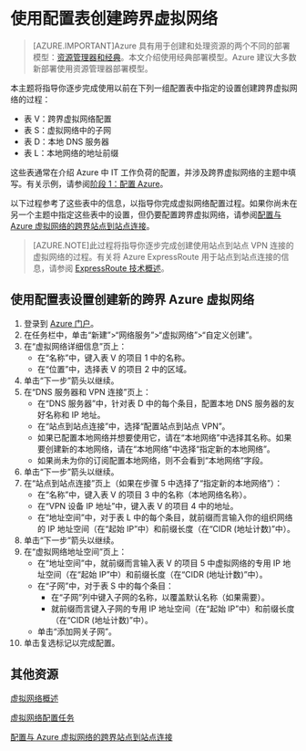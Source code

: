 <properties
	pageTitle="使用配置表的虚拟网络 | Microsoft Azure"
	description="了解如何使用预先确定的设置通过配置表中的设置配置跨界 Azure 虚拟网络。"
	documentationCenter=""
	services="virtual-machines"
	authors="JoeDavies-MSFT"
	manager="timlt"
	editor=""
	tags="azure-service-management"/>

<tags
	ms.service="virtual-machines"
	ms.date="10/20/2015"
	wacn.date=""/>

# 使用配置表创建跨界虚拟网络

> [AZURE.IMPORTANT]Azure 具有用于创建和处理资源的两个不同的部署模型：[资源管理器和经典](/documentation/articles/resource-manager-deployment-model/)。本文介绍使用经典部署模型。Azure 建议大多数新部署使用资源管理器部署模型。

本主题将指导你逐步完成使用以前在下列一组配置表中指定的设置创建跨界虚拟网络的过程：

- 表 V：跨界虚拟网络配置
- 表 S：虚拟网络中的子网
- 表 D：本地 DNS 服务器
- 表 L：本地网络的地址前缀

这些表通常在介绍 Azure 中 IT 工作负荷的配置，并涉及跨界虚拟网络的主题中填写。有关示例，请参阅[阶段 1：配置 Azure](/documentation/articles/virtual-machines-workload-intranet-sharepoint-phase1/)。

以下过程参考了这些表中的信息，以指导你完成虚拟网络配置过程。如果你尚未在另一个主题中指定这些表中的设置，但仍要配置跨界虚拟网络，请参阅[配置与 Azure 虚拟网络的跨界站点到站点连接](../vpn-gateway/vpn-gateway-site-to-site-create.md)。

> [AZURE.NOTE]此过程将指导你逐步完成创建使用站点到站点 VPN 连接的虚拟网络的过程。有关将 Azure ExpressRoute 用于站点到站点连接的信息，请参阅 [ExpressRoute 技术概述](../expressroute/expressroute-introduction.md)。

## 使用配置表设置创建新的跨界 Azure 虚拟网络

1. 登录到 [Azure 门户](https://manage.windowsazure.cn/)。
2. 在任务栏中，单击“新建”>“网络服务”>“虚拟网络”>“自定义创建”。
3. 在“虚拟网络详细信息”页上：
	- 在“名称”中，键入表 V 的项目 1 中的名称。
	- 在“位置”中，选择表 V 的项目 2 中的区域。
4. 单击“下一步”箭头以继续。
5. 在“DNS 服务器和 VPN 连接”页上：
	- 在“DNS 服务器”中，针对表 D 中的每个条目，配置本地 DNS 服务器的友好名称和 IP 地址。
	- 在“站点到站点连接”中，选择“配置站点到站点 VPN”。
	- 如果已配置本地网络并想要使用它，请在“本地网络”中选择其名称。如果要创建新的本地网络，请在“本地网络”中选择“指定新的本地网络”。
	- 如果尚未为你的订阅配置本地网络，则不会看到“本地网络”字段。
6. 单击“下一步”箭头以继续。
7. 在“站点到站点连接”页上（如果在步骤 5 中选择了“指定新的本地网络”）：
	- 在“名称”中，键入表 V 的项目 3 中的名称（本地网络名称）。
	- 在“VPN 设备 IP 地址”中，键入表 V 的项目 4 中的地址。
	- 在“地址空间”中，对于表 L 中的每个条目，就前缀而言输入你的组织网络的 IP 地址空间（在“起始 IP”中）和前缀长度（在“CIDR (地址计数)”中）。
8. 单击“下一步”箭头以继续。
9. 在“虚拟网络地址空间”页上：
	- 在“地址空间”中，就前缀而言输入表 V 的项目 5 中虚拟网络的专用 IP 地址空间（在“起始 IP”中）和前缀长度（在“CIDR (地址计数)”中）。
	- 在“子网”中，对于表 S 中的每个条目：
		- 在“子网”列中键入子网的名称，以覆盖默认名称（如果需要）。
		- 就前缀而言键入子网的专用 IP 地址空间（在“起始 IP”中）和前缀长度（在“CIDR (地址计数)”中）。
	- 单击“添加网关子网”。
10. 单击复选标记以完成配置。

## 其他资源

[虚拟网络概述](../virtual-network/virtual-networks-overview.md)

[虚拟网络配置任务](../documentation/services/virtual-machines/)

[配置与 Azure 虚拟网络的跨界站点到站点连接](../vpn-gateway/vpn-gateway-site-to-site-create.md)

<!---HONumber=Mooncake_Quality_Review_1202_2016-->